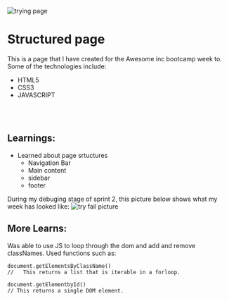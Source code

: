 ![trying page](https://joshhmiller.com/wp-content/uploads/2019/08/0-2019-08-29T213145.810.jpeg)

# Structured page

This is a page that I have created for the Awesome inc bootcamp week to.
Some of the technologies include:

- HTML5
- CSS3
- JAVASCRIPT


<br>
<br>

## Learnings:

- Learned about page srtuctures
  - Navigation Bar
  - Main content
  - sidebar
  - footer

During my debuging stage of sprint 2, this picture below shows what my week has looked like:
![try fail picture](https://media.istockphoto.com/photos/try-fail-repeat-success-picture-id502917948?k=20&m=502917948&s=170667a&w=0&h=MgebZBfX_0Q-w-Ji9B0qac8dko1YKsS_MT-TCT6dr5o=)





## More Learns:
Was able to use JS to loop through the dom and add and remove classNames. Used functions such as:
```
document.getElementsByClassName()
//   This returns a list that is iterable in a forloop.

document.getElementbyId()
// This returns a single DOM element.

```